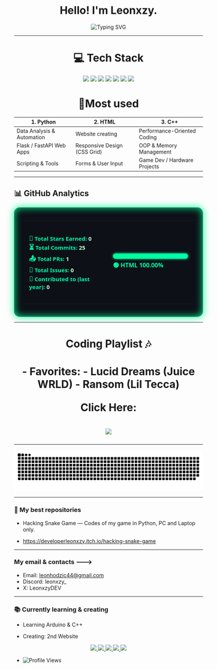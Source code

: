 <h1 align="center">Hello! I'm Leonxzy. </h1>


<p align="center">
  <img src="https://readme-typing-svg.herokuapp.com?font=Fira+Code&size=25&pause=1000&color=228B22&center=true&vCenter=true&width=500&lines=%E2%80%8BSoftware+Developer+%7C+Programmer;%E2%80%8BOpen+Source+Enthusiast;%E2%80%8BTech+Explorer+%7C+Robotics" alt="Typing SVG" />
</p>

---



<h1 align="center">💻 Tech Stack </h1>

<p align="center">
  <img src="https://img.shields.io/badge/Python-3670A0?style=for-the-badge&logo=python&logoColor=ffdd54"/>
  <img src="https://img.shields.io/badge/C%2B%2B-00599C?style=for-the-badge&logo=c%2B%2B&logoColor=white"/>
  <img src="https://img.shields.io/badge/C%23-239120?style=for-the-badge&logo=c-sharp&logoColor=white"/>
  <img src="https://img.shields.io/badge/HTML5-E34F26?style=for-the-badge&logo=html5&logoColor=white"/>
  <img src="https://img.shields.io/badge/Node.js-339933?style=for-the-badge&logo=nodedotjs&logoColor=white"/>
  <img src="https://img.shields.io/badge/TypeScript-007ACC?style=for-the-badge&logo=typescript&logoColor=white"/>
  <img src="https://img.shields.io/badge/JavaScript-F7DF1E?style=for-the-badge&logo=javascript&logoColor=black"/>
  
</p>


<h1 align="center">🔮Most used </h1>

<div align="center">  <table>   <thead>     <tr>       <th>1. <strong>Python</strong></th>       <th>2. <strong>HTML</strong></th>       <th>3. <strong>C++</strong></th>     </tr>   </thead>   <tbody>     <tr>       <td>Data Analysis & Automation</td>       <td>Website creating</td>       <td>Performance-Oriented Coding</td>     </tr>     <tr>       <td>Flask / FastAPI Web Apps</td>       <td>Responsive Design (CSS Grid)</td>       <td>OOP & Memory Management</td>     </tr>     <tr>       <td>Scripting & Tools</td>       <td>Forms & User Input</td>       <td>Game Dev / Hardware Projects</td>     </tr>   </tbody> </table>  </div>


---

## 📊 GitHub Analytics

<div align="center" style="background:#0d1117; padding:20px; border-radius:15px; box-shadow: inset 0 0 20px #00ff99, 0 0 20px #00ff99; font-family:'Segoe UI', monospace; width:fit-content; color:#00ffaa;">

<table>
<tr>
<td style="padding: 20px; vertical-align:top; font-size:15px; font-weight:bold;">

<span style="font-size:18px;">🌟</span> <span style="color:#00ffaa;">Total Stars Earned:</span> <span style="color:#ccffcc;">0</span><br>
<span style="font-size:18px;">⏳</span> <span style="color:#00ffaa;">Total Commits:</span> <span style="color:#ccffcc;">25</span><br>
<span style="font-size:18px;">📤</span> <span style="color:#00ffaa;">Total PRs:</span> <span style="color:#ccffcc;">1</span><br>
<span style="font-size:18px;">🦠</span> <span style="color:#00ffaa;">Total Issues:</span> <span style="color:#ccffcc;">0</span><br>
<span style="font-size:18px;">📆</span> <span style="color:#00ffaa;">Contributed to (last year):</span> <span style="color:#ccffcc;">0</span>

</td>

<td style="padding: 20px; vertical-align:middle;">

<div style="background-color:#1e1e1e; width:200px; height:14px; border-radius:8px; box-shadow: inset 0 0 10px #00ff99; margin-bottom:6px;">
  <div style="width:100%; height:100%; background:linear-gradient(90deg, #00ff99, #00ffaa); border-radius:8px; box-shadow: 0 0 6px #00ffaa;"></div>
</div>

<div style="color:#00ffaa; font-size:16px; font-weight:bold;">
  🟢 HTML 100.00%
</div>

</td>
</tr>
</table>

</div>


---


<h1 align="center"> Coding Playlist 🎶</h1>
<h1 align="center">
- Favorites:
- Lucid Dreams (Juice WRLD)
- Ransom (Lil Tecca)

  Click Here:

  <a href="https://open.spotify.com/user/31a5f6q7d6vszhg65tjld37ix5i4" target="_blank">
    <img src="https://img.shields.io/badge/Spotify-1DB954?style=for-the-badge&logo=spotify&logoColor=white" />
  </a>

</h1>



---

<p align="center">
  <img src="https://raw.githubusercontent.com/Platane/snk/output/github-contribution-grid-snake.svg" alt="snake" />
</p>


---

### 💫 My best repositories

-  Hacking Snake Game — Codes of my game in Python, PC and Laptop only.

-   https://developerleonxzy.itch.io/hacking-snake-game

---

### My email & contacts --->

- Email: leonhodzic44@gmail.com
- Discord: leonxzy_
- X: LeonxzyDEV

---

### 📚 Currently learning & creating

- Learning Arduino & C++

- Creating: 2nd Website 


 

<p align="center">
  <a href="https://discord.com/users/YOUR_ID" target="_blank">
    <img src="https://img.shields.io/badge/Discord-5865F2?style=for-the-badge&logo=discord&logoColor=white" />
  </a>
  <a href="https://open.spotify.com/user/31a5f6q7d6vszhg65tjld37ix5i4" target="_blank">
    <img src="https://img.shields.io/badge/Spotify-1DB954?style=for-the-badge&logo=spotify&logoColor=white" />
  </a>
  <a href="https://www.twitch.tv/leonxzy44" target="_blank">
    <img src="https://img.shields.io/badge/Twitch-9146FF?style=for-the-badge&logo=twitch&logoColor=white" />
  </a>
  <a href=" leonhodzic44@gmail.com ">
    <img src="https://img.shields.io/badge/Gmail-D14836?style=for-the-badge&logo=gmail&logoColor=white" />
  </a>
  <a href="mailto:you@outlook.com">
    <img src="https://img.shields.io/badge/Outlook-0078D4?style=for-the-badge&logo=microsoftoutlook&logoColor=white" />
  </a>
</p>

- ![Profile Views](https://komarev.com/ghpvc/?username=Leonxzy44&label=VIEWS&color=2f2f2f&style=for-the-badge)





<!---
Leonxzy44/Leonxzy44 is a ✨ special ✨ repository because its `README.md` (this file) appears on your GitHub profile.
You can click the Preview link to take a look at your changes.
--->

